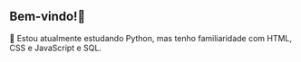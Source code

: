 ## Bem-vindo!👋


📖 Estou atualmente estudando Python, mas tenho familiaridade com HTML, CSS e JavaScript e SQL.


